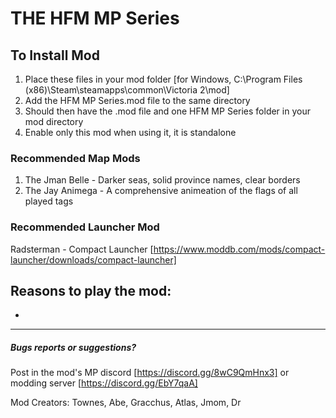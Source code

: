 # THE HFM MP Series


## To Install Mod
1. Place these files in your mod folder [for Windows, C:\Program Files (x86)\Steam\steamapps\common\Victoria 2\mod] 
2. Add the HFM MP Series.mod file to the same directory
3. Should then have the .mod file and one HFM MP Series folder in your mod directory
4. Enable only this mod when using it, it is standalone

### Recommended Map Mods
1. The Jman Belle - Darker seas, solid province names, clear borders
2. The Jay Animega - A comprehensive animeation of the flags of all played tags

### Recommended Launcher Mod
Radsterman - Compact Launcher [https://www.moddb.com/mods/compact-launcher/downloads/compact-launcher]

## Reasons to play the mod:
-

---

##### Bugs reports or suggestions?
Post in the mod's MP discord [https://discord.gg/8wC9QmHnx3] or modding server [https://discord.gg/EbY7qaA]

Mod Creators: Townes, Abe, Gracchus, Atlas, Jmom, Dr